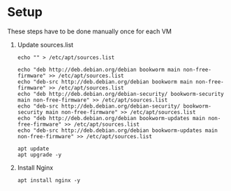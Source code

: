 # Setup

These steps have to be done manually once for each VM


1. Update sources.list
    ```
    echo "" > /etc/apt/sources.list

    echo "deb http://deb.debian.org/debian bookworm main non-free-firmware" >> /etc/apt/sources.list
    echo "deb-src http://deb.debian.org/debian bookworm main non-free-firmware" >> /etc/apt/sources.list
    echo "deb http://deb.debian.org/debian-security/ bookworm-security main non-free-firmware" >> /etc/apt/sources.list
    echo "deb-src http://deb.debian.org/debian-security/ bookworm-security main non-free-firmware" >> /etc/apt/sources.list
    echo "deb http://deb.debian.org/debian bookworm-updates main non-free-firmware" >> /etc/apt/sources.list
    echo "deb-src http://deb.debian.org/debian bookworm-updates main non-free-firmware" >> /etc/apt/sources.list

    apt update
    apt upgrade -y
    ```

2. Install Nginx
    ```
    apt install nginx -y
    ```
